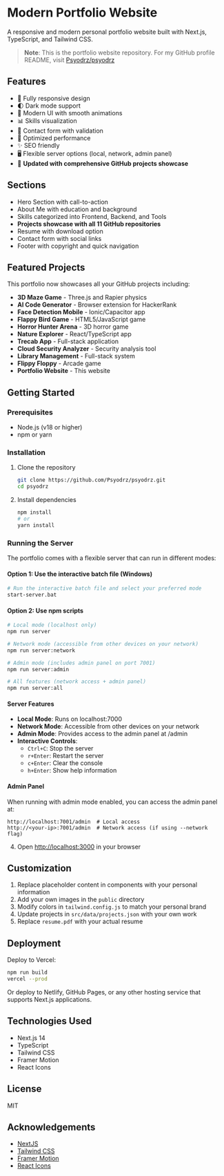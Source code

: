 # Modern Portfolio Website

A responsive and modern personal portfolio website built with Next.js, TypeScript, and Tailwind CSS.

> **Note**: This is the portfolio website repository. For my GitHub profile README, visit [Psyodrz/psyodrz](https://github.com/Psyodrz/psyodrz)

## Features

- 📱 Fully responsive design
- 🌓 Dark mode support
- 🎨 Modern UI with smooth animations
- 📊 Skills visualization
- 📝 Contact form with validation
- 🚀 Optimized performance
- ✨ SEO friendly
- 🖥️ Flexible server options (local, network, admin panel)
- 🔗 **Updated with comprehensive GitHub projects showcase**

## Sections

- Hero Section with call-to-action
- About Me with education and background
- Skills categorized into Frontend, Backend, and Tools
- **Projects showcase with all 11 GitHub repositories**
- Resume with download option
- Contact form with social links
- Footer with copyright and quick navigation

## Featured Projects

This portfolio now showcases all your GitHub projects including:

- **3D Maze Game** - Three.js and Rapier physics
- **AI Code Generator** - Browser extension for HackerRank
- **Face Detection Mobile** - Ionic/Capacitor app
- **Flappy Bird Game** - HTML5/JavaScript game
- **Horror Hunter Arena** - 3D horror game
- **Nature Explorer** - React/TypeScript app
- **Trecab App** - Full-stack application
- **Cloud Security Analyzer** - Security analysis tool
- **Library Management** - Full-stack system
- **Flippy Floppy** - Arcade game
- **Portfolio Website** - This website

## Getting Started

### Prerequisites

- Node.js (v18 or higher)
- npm or yarn

### Installation

1. Clone the repository
   ```bash
   git clone https://github.com/Psyodrz/psyodrz.git
   cd psyodrz
   ```

2. Install dependencies
   ```bash
   npm install
   # or
   yarn install
   ```

### Running the Server

The portfolio comes with a flexible server that can run in different modes:

#### Option 1: Use the interactive batch file (Windows)
```bash
# Run the interactive batch file and select your preferred mode
start-server.bat
```

#### Option 2: Use npm scripts
```bash
# Local mode (localhost only)
npm run server

# Network mode (accessible from other devices on your network)
npm run server:network

# Admin mode (includes admin panel on port 7001)
npm run server:admin

# All features (network access + admin panel)
npm run server:all
```

#### Server Features
- **Local Mode**: Runs on localhost:7000
- **Network Mode**: Accessible from other devices on your network
- **Admin Mode**: Provides access to the admin panel at /admin
- **Interactive Controls**:
  - `Ctrl+C`: Stop the server
  - `r+Enter`: Restart the server
  - `c+Enter`: Clear the console
  - `h+Enter`: Show help information

#### Admin Panel
When running with admin mode enabled, you can access the admin panel at:
```
http://localhost:7001/admin  # Local access
http://<your-ip>:7001/admin  # Network access (if using --network flag)
```

4. Open [http://localhost:3000](http://localhost:3000) in your browser

## Customization

1. Replace placeholder content in components with your personal information
2. Add your own images in the `public` directory
3. Modify colors in `tailwind.config.js` to match your personal brand
4. Update projects in `src/data/projects.json` with your own work
5. Replace `resume.pdf` with your actual resume

## Deployment

Deploy to Vercel:
```bash
npm run build
vercel --prod
```

Or deploy to Netlify, GitHub Pages, or any other hosting service that supports Next.js applications.

## Technologies Used

- Next.js 14
- TypeScript
- Tailwind CSS
- Framer Motion
- React Icons

## License

MIT

## Acknowledgements

- [NextJS](https://nextjs.org/)
- [Tailwind CSS](https://tailwindcss.com/)
- [Framer Motion](https://www.framer.com/motion/)
- [React Icons](https://react-icons.github.io/react-icons/)
